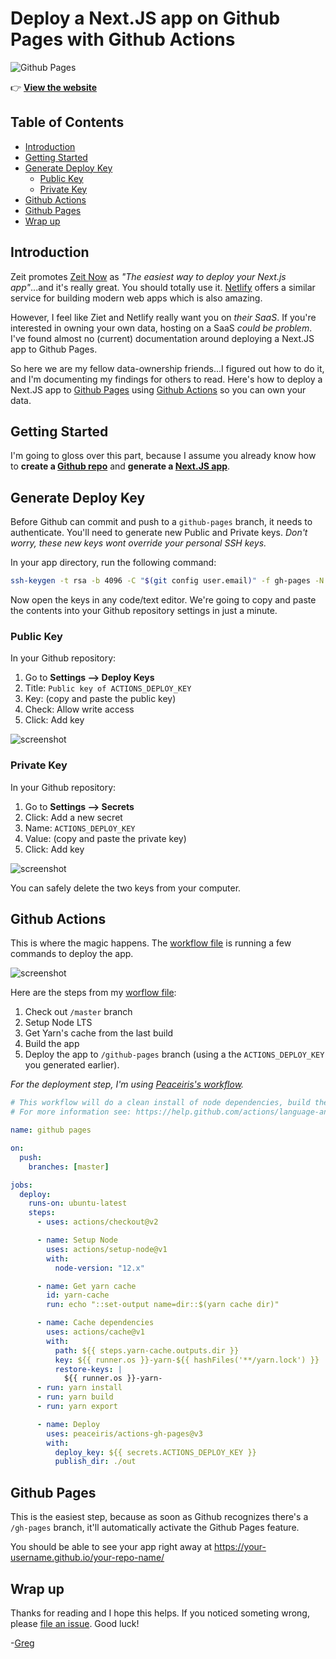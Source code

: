 <h1>Deploy a Next.JS app on Github Pages with Github Actions</h1>

![Github Pages](https://github.com/gregrickaby/nextjs-github-pages/workflows/github%20pages/badge.svg)

👉 **[View the website](https://gregrickaby.github.io/nextjs-github-pages/)**

## Table of Contents

- [Introduction](#introduction)
- [Getting Started](#getting-started)
- [Generate Deploy Key](#generate-deploy-key)
  - [Public Key](#public-key)
  - [Private Key](#private-key)
- [Github Actions](#github-actions)
- [Github Pages](#github-pages)
- [Wrap up](#wrap-up)

## Introduction

Zeit promotes [Zeit Now](https://zeit.co/) as _"The easiest way to deploy your Next.js app"_...and it's really great. You should totally use it. [Netlify](https://www.netlify.com/) offers a similar service for building modern web apps which is also amazing.

However, I feel like Ziet and Netlify really want you on _their SaaS_. If you're interested in owning your own data, hosting on a SaaS _could be problem_. I've found almost no (current) documentation around deploying a Next.JS app to Github Pages.

So here we are my fellow data-ownership friends...I figured out how to do it, and I'm documenting my findings for others to read. Here's how to deploy a Next.JS app to [Github Pages](https://pages.github.com/) using [Github Actions](https://github.com/features/actions) so you can own your data.

## Getting Started

I'm going to gloss over this part, because I assume you already know how to **create a [Github repo](https://help.github.com/en/github/getting-started-with-github/create-a-repo)** and **generate a [Next.JS app](https://nextjs.org/docs/getting-started#setup)**.

## Generate Deploy Key

Before Github can commit and push to a `github-pages` branch, it needs to authenticate. You'll need to generate new Public and Private keys. _Don't worry, these new keys wont override your personal SSH keys._

In your app directory, run the following command:

```bash
ssh-keygen -t rsa -b 4096 -C "$(git config user.email)" -f gh-pages -N ""
```

Now open the keys in any code/text editor. We're going to copy and paste the contents into your Github repository settings in just a minute.

### Public Key

In your Github repository:

1. Go to **Settings --> Deploy Keys**
2. Title: `Public key of ACTIONS_DEPLOY_KEY`
3. Key: (copy and paste the public key)
4. Check: Allow write access
5. Click: Add key

![screenshot](https://dl.dropbox.com/s/f07paydl30xgz3i/Screenshot%202020-03-21%2010.00.52.png?dl=0)

### Private Key

In your Github repository:

1. Go to **Settings --> Secrets**
2. Click: Add a new secret
3. Name: `ACTIONS_DEPLOY_KEY`
4. Value: (copy and paste the private key)
5. Click: Add key

![screenshot](https://dl.dropbox.com/s/i64avq115i4qugi/Screenshot%202020-03-21%2010.02.25.png?dl=0)

You can safely delete the two keys from your computer.

## Github Actions

This is where the magic happens. The [workflow file](https://github.com/gregrickaby/nextjs-github-pages/blob/master/.github/workflows/nodejs.yml) is running a few commands to deploy the app.

![screenshot](https://dl.dropbox.com/s/59p760lil6obvlr/Screenshot%202020-03-21%2010.17.34.png?dl=0)

Here are the steps from my [worflow file](https://github.com/gregrickaby/nextjs-github-pages/blob/master/.github/workflows/nodejs.yml):

1. Check out `/master` branch
2. Setup Node LTS
3. Get Yarn's cache from the last build
4. Build the app
5. Deploy the app to `/github-pages` branch (using a the `ACTIONS_DEPLOY_KEY` you generated earlier).

_For the deployment step, I'm using [Peaceiris's workflow](https://github.com/peaceiris/actions-gh-pages)._

```yml
# This workflow will do a clean install of node dependencies, build the source code and run tests across different versions of node
# For more information see: https://help.github.com/actions/language-and-framework-guides/using-nodejs-with-github-actions

name: github pages

on:
  push:
    branches: [master]

jobs:
  deploy:
    runs-on: ubuntu-latest
    steps:
      - uses: actions/checkout@v2

      - name: Setup Node
        uses: actions/setup-node@v1
        with:
          node-version: "12.x"

      - name: Get yarn cache
        id: yarn-cache
        run: echo "::set-output name=dir::$(yarn cache dir)"

      - name: Cache dependencies
        uses: actions/cache@v1
        with:
          path: ${{ steps.yarn-cache.outputs.dir }}
          key: ${{ runner.os }}-yarn-${{ hashFiles('**/yarn.lock') }}
          restore-keys: |
            ${{ runner.os }}-yarn-
      - run: yarn install
      - run: yarn build
      - run: yarn export

      - name: Deploy
        uses: peaceiris/actions-gh-pages@v3
        with:
          deploy_key: ${{ secrets.ACTIONS_DEPLOY_KEY }}
          publish_dir: ./out
```

## Github Pages

This is the easiest step, because as soon as Github recognizes there's a `/gh-pages` branch, it'll automatically activate the Github Pages feature.

You should be able to see your app right away at https://your-username.github.io/your-repo-name/

## Wrap up

Thanks for reading and I hope this helps. If you noticed someting wrong, please [file an issue](https://github.com/gregrickaby/nextjs-github-pages/issues). Good luck!

-[Greg](https://twitter.com/GregRickaby)
